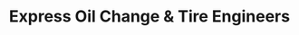---
title: "Express Oil Change & Tire Engineers"
url: /augusta/express-oil-change-and-tire-engineers/
shop: tyres
---